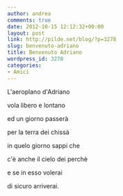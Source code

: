 ```yaml
---
author: andrea
comments: true
date: 2012-10-15 12:12:32+00:00
layout: post
link: http://pilde.net/blog/?p=3278
slug: benvenuto-adriano
title: Benvenuto Adriano
wordpress_id: 3278
categories:
- Amici
---
```


L'aeroplano d'Adriano

vola libero e lontano

ed un giorno passerà

per la terra dei chissà

in quelo giorno sappi che

c'è anche il cielo dei perchè

e se in esso volerai

di sicuro arriverai.
